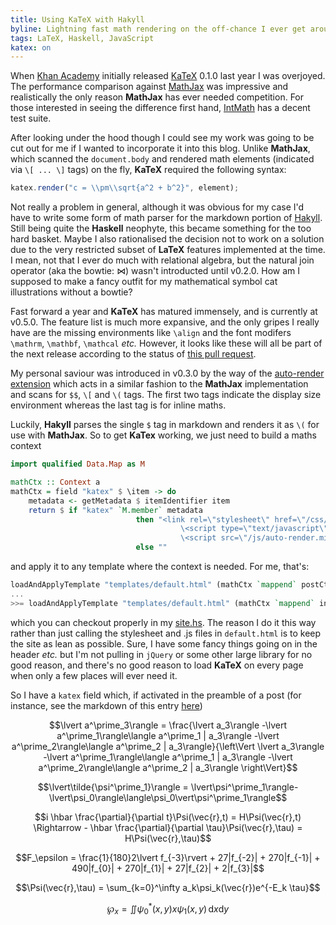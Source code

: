 ```yaml
---
title: Using KaTeX with Hakyll
byline: Lightning fast math rendering on the off-chance I ever get around to posting some maths.
tags: LaTeX, Haskell, JavaScript
katex: on
---
```


When [Khan Academy](https://www.khanacademy.org/) initially released [KaTeX](http://khan.github.io/KaTeX/) 0.1.0 last year I was overjoyed.
The performance comparison against [MathJax](https://www.mathjax.org/) was impressive and realistically the only reason __MathJax__ has ever needed competition.
For those interested in seeing the difference first hand, [IntMath](http://www.intmath.com/cg5/katex-mathjax-comparison.php) has a decent test suite.

After looking under the hood though I could see my work was going to be cut out for me if I wanted to incorporate it into this blog.
Unlike __MathJax__, which scanned the `document.body` and rendered math elements (indicated via `\[ ... \]` tags) on the fly, __KaTeX__ required the following syntax:

``` javascript
katex.render("c = \\pm\\sqrt{a^2 + b^2}", element);
```

Not really a problem in general, although it was obvious for my case I'd have to write some form of math parser for the markdown portion of [Hakyll](http://jaspervdj.be/hakyll/).
Still being quite the __Haskell__ neophyte, this became something for the too hard <!--BLURB--> basket.
Maybe I also rationalised the decision not to work on a solution due to the very restricted subset of __LaTeX__ features implemented at the time.
I mean, not that I ever do much with relational algebra, but the natural join operator (aka the bowtie: $\bowtie$) wasn't introducted until v0.2.0.
How am I supposed to make a fancy outfit for my mathematical symbol cat illustrations without a bowtie?

Fast forward a year and __KaTeX__ has matured immensely, and is currently at v0.5.0.
The feature list is much more expansive, and the only gripes I really have are the missing environments like `\align` and the font modifers `\mathrm`, `\mathbf`, `\mathcal` _etc._
However, it looks like these will all be part of the next release according to the status of [this pull request](https://github.com/Khan/KaTeX/pull/132).

My personal saviour was introduced in v0.3.0 by the way of the [auto-render extension](https://github.com/Khan/KaTeX/blob/master/contrib/auto-render/README.md) which acts in a similar fashion to the __MathJax__ implementation and scans for `$$`, `\[` and `\(` tags.
The first two tags indicate the display size environment whereas the last tag is for inline maths.

Luckily, __Hakyll__ parses the single `$` tag in markdown and renders it as `\(` for use with __MathJax__.
So to get __KaTex__ working, we just need to build a maths context

``` haskell
import qualified Data.Map as M

mathCtx :: Context a
mathCtx = field "katex" $ \item -> do
    metadata <- getMetadata $ itemIdentifier item
    return $ if "katex" `M.member` metadata
                            then "<link rel=\"stylesheet\" href=\"/css/katex.min.css\">\n\
                                      \<script type=\"text/javascript\" src=\"/js/katex.min.js\"></script>\n\
                                      \<script src=\"/js/auto-render.min.js\"></script>"
                            else ""
```

and apply it to any template where the context is needed. For me, that's:

``` haskell
loadAndApplyTemplate "templates/default.html" (mathCtx `mappend` postCtx) full
...
>>= loadAndApplyTemplate "templates/default.html" (mathCtx `mappend` indexCtx)
```

which you can checkout properly in my [site.hs](https://github.com/Libbum/AxiomaticSemantics/blob/master/site.hs).
The reason I do it this way rather than just calling the stylesheet and .js files in `default.html` is to keep the site as lean as possible.
Sure, I have some fancy things going on in the header _etc._ but I'm not pulling in `jQuery` or some other large library for no good reason, and there's no good reason to load __KaTeX__ on every page when only a few places will ever need it.

So I have a `katex` field which, if activated in the preamble of a post (for instance, see the markdown of this entry [here]())


$$\lvert a^\prime_3\rangle = \frac{\lvert a_3\rangle -\lvert a^\prime_1\rangle\langle a^\prime_1 | a_3\rangle -\lvert a^\prime_2\rangle\langle a^\prime_2 | a_3\rangle}{\left\Vert \lvert a_3\rangle -\lvert a^\prime_1\rangle\langle a^\prime_1 | a_3\rangle -\lvert a^\prime_2\rangle\langle a^\prime_2 | a_3\rangle \right\Vert}$$

$$\lvert\tilde{\psi^\prime_1}\rangle = \lvert\psi^\prime_1\rangle-\lvert\psi_0\rangle\langle\psi_0\vert\psi^\prime_1\rangle$$

$$i \hbar \frac{\partial}{\partial t}\Psi(\vec{r},t) = H\Psi(\vec{r},t) \Rightarrow - \hbar \frac{\partial}{\partial \tau}\Psi(\vec{r},\tau) = H\Psi(\vec{r},\tau)$$

$$F_\epsilon = \frac{1}{180}2\lvert f_{-3}\rvert + 27|f_{-2}| + 270|f_{-1}| + 490|f_{0}| + 270|f_{1}| + 27|f_{2}| + 2|f_{3}|$$

$$\Psi(\vec{r},\tau) = \sum_{k=0}^\infty a_k\psi_k(\vec{r})e^{-E_k \tau}$$





$$\wp_x = \iint \psi_0^*(x,y) x \psi_1(x,y) \,\text{d}x\text{d}y$$
